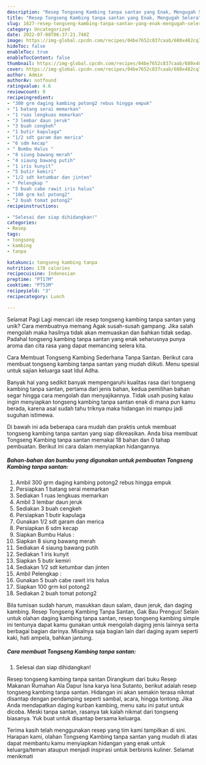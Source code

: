 ```yaml
---
description: "Resep Tongseng Kambing tanpa santan yang Enak, Mengugah Selera"
title: "Resep Tongseng Kambing tanpa santan yang Enak, Mengugah Selera"
slug: 1627-resep-tongseng-kambing-tanpa-santan-yang-enak-mengugah-selera
category: Uncategorized
date: 2022-07-08T06:37:21.740Z
image: https://img-global.cpcdn.com/recipes/04be7652c837caab/680x482cq70/tongseng-kambing-tanpa-santan-foto-resep-utama.jpg
hideToc: false
enableToc: true
enableTocContent: false
thumbnail: https://img-global.cpcdn.com/recipes/04be7652c837caab/680x482cq70/tongseng-kambing-tanpa-santan-foto-resep-utama.jpg
cover: https://img-global.cpcdn.com/recipes/04be7652c837caab/680x482cq70/tongseng-kambing-tanpa-santan-foto-resep-utama.jpg
author: Admin
authorAv: notfound
ratingvalue: 4.6
reviewcount: 9
recipeingredient:
- "300 grm daging kambing potong2 rebus hingga empuk"
- "1 batang serai memarkan"
- "1 ruas lengkuas memarkan"
- "3 lembar daun jeruk"
- "3 buah cengkeh"
- "1 butir kapulaga"
- "1/2 sdt garam dan merica"
- "6 sdm kecap"
- " Bumbu Halus "
- "8 siung bawang merah"
- "4 siaung bawang putih"
- "1 iris kunyit"
- "5 butir kemiri"
- "1/2 sdt ketumbar dan jinten"
- " Pelengkap "
- "5 buah cabe rawit iris halus"
- "100 grm kol potong2"
- "2 buah tomat potong2"
recipeinstructions:

- "Selesai dan siap dihidangkan!"
categories:
- Resep
tags:
- tongseng
- kambing
- tanpa

katakunci: tongseng kambing tanpa 
nutrition: 178 calories
recipecuisine: Indonesian
preptime: "PT17M"
cooktime: "PT53M"
recipeyield: "3"
recipecategory: Lunch

---
```



Selamat Pagi Lagi mencari ide resep tongseng kambing tanpa santan yang unik? Cara membuatnya memang Agak susah-susah gampang. Jika salah mengolah maka hasilnya tidak akan memuaskan dan bahkan tidak sedap. Padahal tongseng kambing tanpa santan yang enak seharusnya punya aroma dan cita rasa yang dapat memancing selera kita.


Cara Membuat Tongseng Kambing Sederhana Tanpa Santan. Berikut cara membuat tongseng kambing tanpa santan yang mudah diikuti. Menu spesial untuk sajian keluarga saat Idul Adha.

Banyak hal yang sedikit banyak mempengaruhi kualitas rasa dari tongseng kambing tanpa santan, pertama dari jenis bahan, kedua pemilihan bahan segar hingga cara mengolah dan menyajikannya. Tidak usah pusing kalau ingin menyiapkan tongseng kambing tanpa santan enak di mana pun kamu berada, karena asal sudah tahu triknya maka hidangan ini mampu jadi suguhan istimewa.


Di bawah ini ada beberapa cara mudah dan praktis untuk membuat tongseng kambing tanpa santan yang siap dikreasikan. Anda bisa membuat Tongseng Kambing tanpa santan memakai 18 bahan dan 0 tahap pembuatan. Berikut ini cara dalam menyiapkan hidangannya.

<!--inarticleads1-->

##### Bahan-bahan dan bumbu yang digunakan untuk pembuatan Tongseng Kambing tanpa santan:

1. Ambil 300 grm daging kambing potong2 rebus hingga empuk
1. Persiapkan 1 batang serai memarkan
1. Sediakan 1 ruas lengkuas memarkan
1. Ambil 3 lembar daun jeruk
1. Sediakan 3 buah cengkeh
1. Persiapkan 1 butir kapulaga
1. Gunakan 1/2 sdt garam dan merica
1. Persiapkan 6 sdm kecap
1. Siapkan  Bumbu Halus :
1. Siapkan 8 siung bawang merah
1. Sediakan 4 siaung bawang putih
1. Sediakan 1 iris kunyit
1. Siapkan 5 butir kemiri
1. Sediakan 1/2 sdt ketumbar dan jinten
1. Ambil  Pelengkap :
1. Gunakan 5 buah cabe rawit iris halus
1. Siapkan 100 grm kol potong2
1. Sediakan 2 buah tomat potong2


Bila tumisan sudah harum, masukkan daun salam, daun jeruk, dan daging kambing. Resep Tongseng Kambing Tanpa Santan, Gak Bau Prengus! Selain untuk olahan daging kambing tanpa santan, resep tongseng kambing simple ini tentunya dapat kamu gunakan untuk mengolah daging jenis lainnya serta berbagai bagian darinya. Misalnya saja bagian lain dari daging ayam seperti kaki, hati ampela, bahkan jantung. 

<!--inarticleads2-->

##### Cara membuat Tongseng Kambing tanpa santan:


1. Selesai dan siap dihidangkan!

Resep tongseng kambing tanpa santan Dirangkum dari buku Resep Makanan Rumahan Ala Dapur Isna karya Isna Sutanto, berikut adalah resep tongseng kambing tanpa santan. Hidangan ini akan semakin terasa nikmat disantap dengan pendamping seperti sambal, acara, hingga lontong. Jika Anda mendapatkan daging kurban kambing, menu satu ini patut untuk dicoba. Meski tanpa santan, rasanya tak kalah nikmat dari tongseng biasanya. Yuk buat untuk disantap bersama keluarga. 

Terima kasih telah menggunakan resep yang tim kami tampilkan di sini. Harapan kami, olahan Tongseng Kambing tanpa santan yang mudah di atas dapat membantu kamu menyiapkan hidangan yang enak untuk keluarga/teman ataupun menjadi inspirasi untuk berbisnis kuliner. Selamat menikmati
